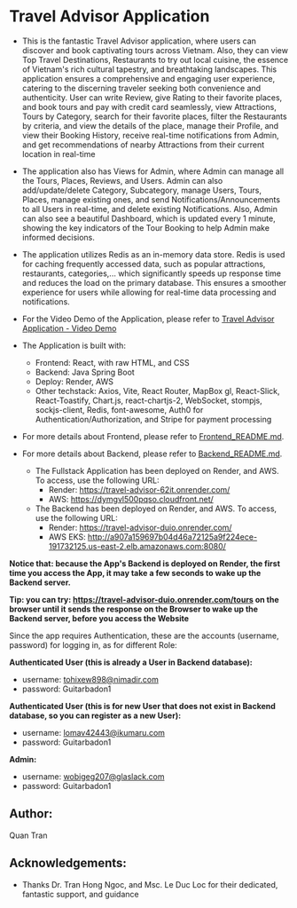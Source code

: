 # Travel Advisor Application

- This is the fantastic Travel Advisor application, where users can discover and book captivating tours across Vietnam. Also, they can view Top Travel Destinations, Restaurants to try out local cuisine, the essence of Vietnam's rich cultural tapestry, and breathtaking landscapes. This application ensures a comprehensive and engaging user experience, catering to the discerning traveler seeking both convenience and authenticity. User can write Review, give Rating to their favorite places, and book tours and pay with credit card seamlessly, view Attractions, Tours by Category, search for their favorite places, filter the Restaurants by criteria, and view the details of the place, manage their Profile, and view their Booking History, receive real-time notifications from Admin, and get recommendations of nearby Attractions from their current location in real-time

- The application also has Views for Admin, where Admin can manage all the Tours, Places, Reviews, and Users. Admin can also add/update/delete Category, Subcategory, manage Users, Tours, Places, manage existing ones, and send Notifications/Announcements to all Users in real-time, and delete existing Notifications. Also, Admin can also see a beautiful Dashboard, which is updated every 1 minute, showing the key indicators of the Tour Booking to help Admin make informed decisions.

- The application utilizes Redis as an in-memory data store. Redis is used for caching frequently accessed data, such as popular attractions, restaurants, categories,... which significantly speeds up response time and reduces the load on the primary database. This ensures a smoother experience for users while allowing for real-time data processing and notifications.

- For the Video Demo of the Application, please refer to [Travel Advisor Application - Video Demo](https://drive.google.com/file/d/1iMvqCb03s92LN5A9mawrbZTYGV5I_qYU/view?usp=sharing)

- The Application is built with:

  - Frontend: React, with raw HTML, and CSS
  - Backend: Java Spring Boot
  - Deploy: Render, AWS
  - Other techstack: Axios, Vite, React Router, MapBox gl, React-Slick, React-Toastify, Chart.js, react-chartjs-2, WebSocket, stompjs, sockjs-client, Redis, font-awesome, Auth0 for Authentication/Authorization, and Stripe for payment processing

- For more details about Frontend, please refer to [Frontend_README.md](Frontend/Frontend_README.md).

- For more details about Backend, please refer to [Backend_README.md](Backend/Backend_README.md).

  - The Fullstack Application has been deployed on Render, and AWS. To access, use the following URL:
    - Render: https://travel-advisor-62it.onrender.com/
    - AWS: https://dymgvl500pqso.cloudfront.net/
  - The Backend has been deployed on Render, and AWS. To access, use the following URL:
    - Render: https://travel-advisor-duio.onrender.com/
    - AWS EKS: http://a907a159697b04d46a72125a9f224ece-191732125.us-east-2.elb.amazonaws.com:8080/

**Notice that: because the App's Backend is deployed on Render, the first time you access the App, it may take a few seconds to wake up the Backend server.**

**Tip: you can try: https://travel-advisor-duio.onrender.com/tours on the browser until it sends the response on the Browser to wake up the Backend server, before you access the Website**

Since the app requires Authentication, these are the accounts (username, password) for logging in, as for different Role:

**Authenticated User (this is already a User in Backend database):**

- username: tohixew898@nimadir.com
- password: Guitarbadon1

**Authenticated User (this is for new User that does not exist in Backend database, so you can register as a new User):**

- username: lomav42443@ikumaru.com
- password: Guitarbadon1

**Admin:**

- username: wobigeg207@glaslack.com
- password: Guitarbadon1

## Author:

Quan Tran

## Acknowledgements:

- Thanks Dr. Tran Hong Ngoc, and Msc. Le Duc Loc for their dedicated, fantastic support, and guidance
